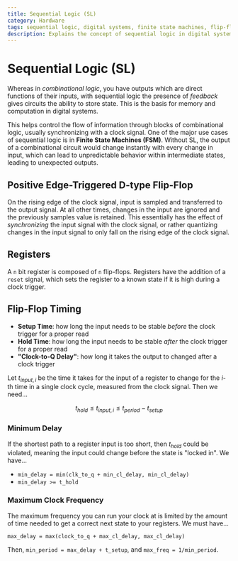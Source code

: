 ```yaml
---
title: Sequential Logic (SL)
category: Hardware
tags: sequential logic, digital systems, finite state machines, flip-flops, clock signals
description: Explains the concept of sequential logic in digital systems and its applications.
---
```


# Sequential Logic (SL)

Whereas in *combinational logic*, you have outputs which are direct functions of their inputs, with sequential logic the presence of *feedback* gives circuits the ability to store state. This is the basis for memory and computation in digital systems.

This helps control the flow of information through blocks of combinational logic, usually synchronizing with a clock signal. One of the major use cases of sequential logic is in **Finite State Machines (FSM)**. Without SL, the output of a combinational circuit would change instantly with every change in input, which can lead to unpredictable behavior within intermediate states, leading to unexpected outputs.

## Positive Edge-Triggered D-type Flip-Flop

On the rising edge of the clock signal, input is sampled and transferred to the output signal. At all other times, changes in the input are ignored and the previously samples value is retained. This essentially has the effect of *synchronizing* the input signal with the clock signal, or rather quantizing changes in the input signal to only fall on the rising edge of the clock signal.

## Registers

A `n` bit register is composed of `n` flip-flops. Registers have the addition of a `reset` signal, which sets the register to a known state if it is high during a clock trigger.

## Flip-Flop Timing

- **Setup Time**: how long the input needs to be stable *before* the clock trigger for a proper read
- **Hold Time**: how long the input needs to be stable *after* the clock trigger for a proper read
- **"Clock-to-Q Delay"**: how long it takes the output to changed after a clock trigger

Let $t_{input, i}$ be the time it takes for the input of a register to change for the $i$-th time in a single clock cycle, measured from the clock signal. Then we need...

$$
t_{hold} \le t_{input, i} \le t_{period} - t_{setup}
$$

### Minimum Delay

If the shortest path to a register input is too short, then $t_{hold}$ could be violated, meaning the input could change before the state is "locked in". We have...

- `min_delay = min(clk_to_q + min_cl_delay, min_cl_delay)`
- `min_delay >= t_hold`

### Maximum Clock Frequency

The maximum frequency you can run your clock at is limited by the amount of time needed to get a correct next state to your registers. We must have...

`max_delay = max(clock_to_q + max_cl_delay, max_cl_delay)`

Then, `min_period = max_delay + t_setup`, and `max_freq = 1/min_period`.